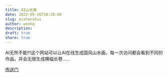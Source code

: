 ```yaml
---
title: AI山水画
date: 2022-05-16T18:28:00
slug: aishanshui
author: wenhq
description: 
draft: true
share: true
---
```


AI无所不能!!!这个网站可以让AI在线生成国风山水画，每一次访问都会看到不同的作品，并会无限生成横幅长卷……

[传送门](http://shan-shui-inf.lingdong.works/)